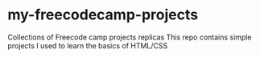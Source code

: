 # my-freecodecamp-projects
Collections of Freecode camp projects replicas
This repo contains simple projects I used to learn the basics   of HTML/CSS
